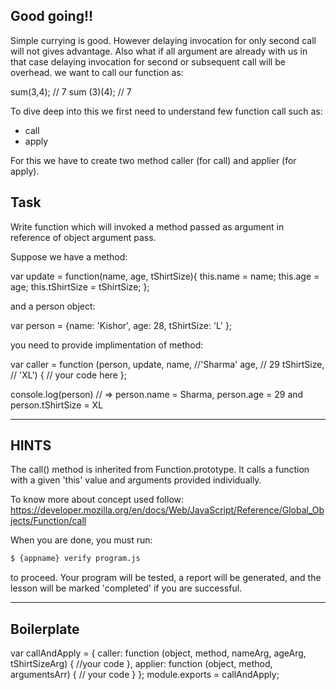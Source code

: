 ## Good going!!

Simple currying is good. However delaying invocation for only second call will not gives advantage. Also what if all argument are already with us in that case delaying invocation for second or subsequent call will be overhead. we want to call our function as:

sum(3,4); // 7
sum (3)(4); // 7

To dive deep into this we first need to understand few function call such as:

* call
* apply

For this we have to create two method caller (for call) and applier (for apply).

## Task
Write function which will invoked a method passed as argument in reference of object argument pass.

Suppose we have a method:

var update = function(name, age, tShirtSize){
    this.name = name;
    this.age = age;
    this.tShirtSize = tShirtSize;
};

and a person object:

var person = {name: 'Kishor', age: 28, tShirtSize: 'L' };

you need to provide implimentation of method:

var caller = function (person, 
                      update, 
                      name, //'Sharma' 
                      age, // 29
                      tShirtSize, // 'XL') {
  // your code here
};

console.log(person) // => person.name = Sharma, person.age = 29 and person.tShirtSize = XL

----------------------------------------------------------------------
## HINTS

The call() method is inherited from Function.prototype. It calls a function with a given 'this' value and arguments provided individually.

To know more about concept used follow:
https://developer.mozilla.org/en/docs/Web/JavaScript/Reference/Global_Objects/Function/call


When you are done, you must run:
```sh
$ {appname} verify program.js
```

to proceed. Your program will be tested, a report will be generated, and the lesson will be marked 'completed' if you are successful.

----------------------------------------------------------------------
## Boilerplate
var callAndApply = {
  caller: function (object, method, nameArg, ageArg, tShirtSizeArg) {
    //your code
  },
  applier: function (object, method, argumentsArr) {
    // your code
  }
};
module.exports = callAndApply;
